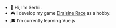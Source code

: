 - 👋 Hi, I’m Serhii.
- 🎮 I develop my game [Draisine Race](https://play.google.com/store/apps/details?id=com.SerhiiDesign.DraisineRace) as a hobby.
- 🎓 I’m currently learning Vue.js
<!---
sergkon4/sergkon4 is a ✨ special ✨ repository because its `README.md` (this file) appears on your GitHub profile.
You can click the Preview link to take a look at your changes.
--->
